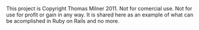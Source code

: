 This project is Copyright Thomas Milner 2011. Not for comercial use. Not for use for profit or gain in any way. It is shared here as an example of what can be acomplished in Ruby on Rails and no more.